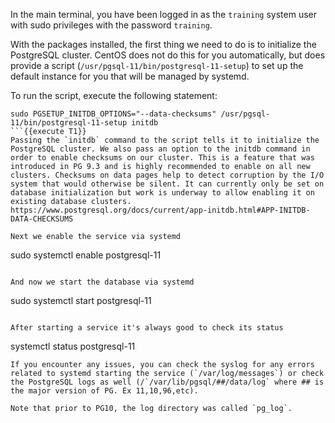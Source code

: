 
In the main terminal, you have been logged in as the `training` system user with sudo privileges with the password `training`.

With the packages installed, the first thing we need to do is to initialize the PostgreSQL cluster. CentOS does not do this for you automatically, but does provide a script (`/usr/pgsql-11/bin/postgresql-11-setup`) to set up the default instance for you that will be managed by systemd.

To run the script, execute the following statement:
```
sudo PGSETUP_INITDB_OPTIONS="--data-checksums" /usr/pgsql-11/bin/postgresql-11-setup initdb
```{{execute T1}}
Passing the `initdb` command to the script tells it to initialize the PostgreSQL cluster. We also pass an option to the initdb command in order to enable checksums on our cluster. This is a feature that was introduced in PG 9.3 and is highly recommended to enable on all new clusters. Checksums on data pages help to detect corruption by the I/O system that would otherwise be silent. It can currently only be set on database initialization but work is underway to allow enabling it on existing database clusters. https://www.postgresql.org/docs/current/app-initdb.html#APP-INITDB-DATA-CHECKSUMS

Next we enable the service via systemd
```
sudo systemctl enable postgresql-11
```{{execute T1}}

And now we start the database via systemd
```
sudo systemctl start postgresql-11
```{{execute T1}}

After starting a service it's always good to check its status
```
systemctl status postgresql-11
```{{execute T1}}
If you encounter any issues, you can check the syslog for any errors related to systemd starting the service (`/var/log/messages`) or check the PostgreSQL logs as well (/`/var/lib/pgsql/##/data/log` where ## is the major version of PG. Ex 11,10,96,etc).

Note that prior to PG10, the log directory was called `pg_log`.
